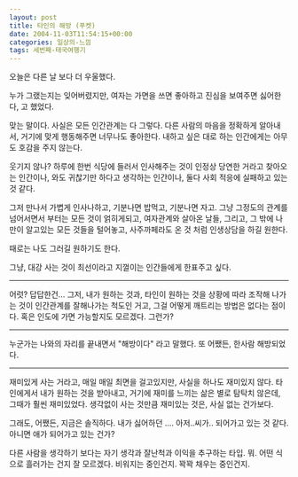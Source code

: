 ```yaml
---
layout: post
title: 타인의 해방 (푸켓)
date: 2004-11-03T11:54:15+00:00
categories: 일상의-느낌
tags: 세번째-태국여행기
---
```

오늘은 다른 날 보다 더 우울했다.

누가 그랬는지는 잊어버렸지만, 여자는 가면을 쓰면 좋아하고 진심을 보여주면 싫어한다, 고 했었다.

맞는 말이다. 사실은 모든 인간관계는 다 그렇다. 다른 사람의 마음을 정확하게 알아내서, 거기에 맞게 행동해주면 너무나도 좋아한다. 내하고 싶은 대로 하는 인간에게는 아무도 호감을 주지 않는다.

웃기지 않나? 하루에 한번 식당에 들러서 인사해주는 것이 인정상 당연한 거라고 찾아오는 인간이나, 와도 귀찮기만 하다고 생각하는 인간이나, 둘다 사회 적응에 실패하고 있는 것 같다.

그저 만나서 가볍게 인사나하고, 기분나면 밥먹고, 기분나면 자고. 그냥 그정도의 관계를 넘어서면서 부터는 모든 것이 얽히게되고, 여자관계와 살아온 날들, 그리고, 그 밖에 나만이 알고있는 모든 것들을 털어놓고, 사주까페라도 온 것 처럼 인생상담을 하길 원한다.

때로는 나도 그러길 원하기도 한다.

그냥, 대강 사는 것이 최선이라고 지껄이는 인간들에게 한표주고 싶다.

----

어럿? 답답한건... 그저, 내가 원하는 것과, 타인이 원하는 것을 상황에 따라 조작해 나가는 것이 인간관계를 잘해나가는 척도인 거고, 그걸 어떻게 깨트리는 방법은 없다는 점이다. 혹은 인도에 가면 가능할지도 모르겠다. 그런가?

---

누군가는 나와의 자리를 끝내면서 "해방이다" 라고 말했다. 또 어쨌든, 한사람 해방되었다.

----

재미있게 사는 거라고, 매일 매일 최면을 걸고있지만, 사실을 하나도 재미있지 않다. 타인에게서 내가 원하는 것을 받아내고, 거기에 재미를 느끼는 삶은 별로 탐탁치 않은데, 그때가 훨씬 재미있었다. 생각없이 사는 것만큼 재미있는 것은, 사실 없는 건가보다.

그래도, 어쨌든, 지금은 솔직하다. 내가 싫어하던 .... 아저..씨가.. 되어가고 있는 것 같다. 아니면 애가 되어가고 있는 건가?

다른 사람을 생각하기 보다는 자기 생각과 잘난척과 이익을 추구하는 타입. 뭐. 어떤 식으로 흘러가는 건지 잘 모르겠다. 비워지는 중인건지. 꽉꽉 채우는 중인건지.
